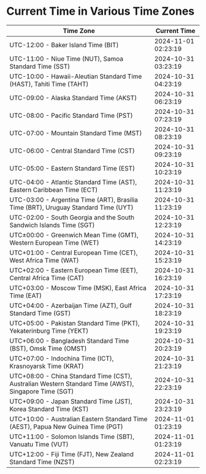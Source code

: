 # Current Time in Various Time Zones

| Time Zone | Current Time |
|-----------|--------------|
| UTC-12:00 - Baker Island Time (BIT) | 2024-11-01 02:23:19 |
| UTC-11:00 - Niue Time (NUT), Samoa Standard Time (SST) | 2024-10-31 03:23:19 |
| UTC-10:00 - Hawaii-Aleutian Standard Time (HAST), Tahiti Time (TAHT) | 2024-10-31 04:23:19 |
| UTC-09:00 - Alaska Standard Time (AKST) | 2024-10-31 06:23:19 |
| UTC-08:00 - Pacific Standard Time (PST) | 2024-10-31 07:23:19 |
| UTC-07:00 - Mountain Standard Time (MST) | 2024-10-31 08:23:19 |
| UTC-06:00 - Central Standard Time (CST) | 2024-10-31 09:23:19 |
| UTC-05:00 - Eastern Standard Time (EST) | 2024-10-31 10:23:19 |
| UTC-04:00 - Atlantic Standard Time (AST), Eastern Caribbean Time (ECT) | 2024-10-31 11:23:19 |
| UTC-03:00 - Argentina Time (ART), Brasília Time (BRT), Uruguay Standard Time (UYT) | 2024-10-31 11:23:19 |
| UTC-02:00 - South Georgia and the South Sandwich Islands Time (SGT) | 2024-10-31 12:23:19 |
| UTC±00:00 - Greenwich Mean Time (GMT), Western European Time (WET) | 2024-10-31 14:23:19 |
| UTC+01:00 - Central European Time (CET), West Africa Time (WAT) | 2024-10-31 15:23:19 |
| UTC+02:00 - Eastern European Time (EET), Central Africa Time (CAT) | 2024-10-31 16:23:19 |
| UTC+03:00 - Moscow Time (MSK), East Africa Time (EAT) | 2024-10-31 17:23:19 |
| UTC+04:00 - Azerbaijan Time (AZT), Gulf Standard Time (GST) | 2024-10-31 18:23:19 |
| UTC+05:00 - Pakistan Standard Time (PKT), Yekaterinburg Time (YEKT) | 2024-10-31 19:23:19 |
| UTC+06:00 - Bangladesh Standard Time (BST), Omsk Time (OMST) | 2024-10-31 20:23:19 |
| UTC+07:00 - Indochina Time (ICT), Krasnoyarsk Time (KRAT) | 2024-10-31 21:23:19 |
| UTC+08:00 - China Standard Time (CST), Australian Western Standard Time (AWST), Singapore Time (SGT) | 2024-10-31 22:23:19 |
| UTC+09:00 - Japan Standard Time (JST), Korea Standard Time (KST) | 2024-10-31 23:23:19 |
| UTC+10:00 - Australian Eastern Standard Time (AEST), Papua New Guinea Time (PGT) | 2024-11-01 01:23:19 |
| UTC+11:00 - Solomon Islands Time (SBT), Vanuatu Time (VUT) | 2024-11-01 01:23:19 |
| UTC+12:00 - Fiji Time (FJT), New Zealand Standard Time (NZST) | 2024-11-01 02:23:19 |
